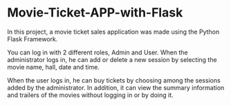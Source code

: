 # Movie-Ticket-APP-with-Flask

In this project, a movie ticket sales application was made using the Python Flask Framework.

You can log in with 2 different roles, Admin and User. When the administrator logs in, he can add or delete a new session by selecting the movie name, hall, date and time.


When the user logs in, he can buy tickets by choosing among the sessions added by the administrator.
In addition, it can view the summary information and trailers of the movies without logging in or by doing it.

